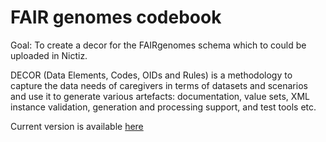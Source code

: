 # FAIR genomes codebook 

Goal: To create a decor for the FAIRgenomes schema which to could be uploaded in Nictiz.

DECOR (Data Elements, Codes, OIDs and Rules) is a methodology to capture the data needs of caregivers in terms of datasets and scenarios and use it to generate various artefacts: documentation, value sets, XML instance validation, generation and processing support, and test tools etc.

Current version is available [here](https://docs.google.com/spreadsheets/d/1QCtkNYdDKEaIf_exfFyX7HcJYDV_KkMp_UJQARlKOgk/edit?usp=sharing)
